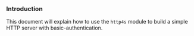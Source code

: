 ### Introduction
This document will explain how to use the `http4s` module to build a simple HTTP server with basic-authentication.
